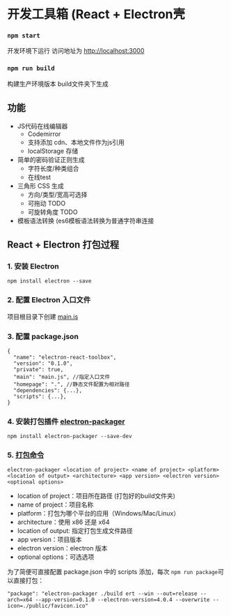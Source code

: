 # 开发工具箱 (React + Electron壳


### `npm start`

开发环境下运行 访问地址为 [http://localhost:3000](http://localhost:3000) 

### `npm run build`

构建生产环境版本 build文件夹下生成


## 功能
- JS代码在线编辑器
    - Codemirror
    - 支持添加 cdn、本地文件作为js引用
    - localStorage 存储
- 简单的密码验证正则生成
    - 字符长度/种类组合
    - 在线test
- 三角形 CSS 生成
    - 方向/类型/宽高可选择
    - 可拖动 TODO
    - 可旋转角度 TODO
- 模板语法转换 (es6模板语法转换为普通字符串连接

## React + Electron 打包过程

### 1. 安装 Electron
```
npm install electron --save
```
### 2. 配置 Electron 入口文件
项目根目录下创建 [main.js](https://github.com/mengQ99/electron-react-toolbox/blob/master/main.js)
### 3. 配置 package.json
```
{
  "name": "electron-react-toolbox",
  "version": "0.1.0",
  "private": true,
  "main": "main.js", //指定入口文件
  "homepage": ".", //静态文件配置为相对路径
  "dependencies": {...},
  "scripts": {...},
}
```
### 4. 安装打包插件 [electron-packager](https://github.com/electron-userland/electron-packager)
```
npm install electron-packager --save-dev
```
### 5. [打包命令](https://github.com/electron-userland/electron-packager#usage)
```
electron-packager <location of project> <name of project> <platform> <location of output> <architecture> <app version> <electron version> <optional options>
```
- location of project：项目所在路径 (打包好的build文件夹)
- name of project：项目名称
- platform：打包为哪个平台的应用（Windows/Mac/Linux） 
- architecture：使用 x86 还是 x64 
- location of output: 指定打包生成文件路径
- app version：项目版本
- electron version：electron 版本 
- optional options：可选选项


为了简便可直接配置 package.json 中的 scripts 添加，每次 `npm run package`可以直接打包：

```
"package": "electron-packager ./build ert --win --out=release --arch=x64 --app-version=0.1.0 --electron-version=4.0.4 --overwrite --icon=./public/favicon.ico"
```
